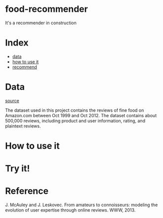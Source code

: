 # food-recommender

It's a recommender in construction


# Index 
  - [data](#Data)
  - [how to use it](#How-to-use-it)
  - [recommend](#Try-it!)


# Data 
[source](http://snap.stanford.edu/data/web-FineFoods.html) 


The dataset used in this project contains the reviews of fine food on Amazon.com between Oct 1999 and Oct 2012. The dataset contains about 500,000 reviews, including product and user information, rating, and plaintext reviews. 

# How to use it


# Try it! 



# Reference 
J. McAuley and J. Leskovec. From amateurs to connoisseurs: modeling the evolution of user expertise through online reviews. WWW, 2013.
